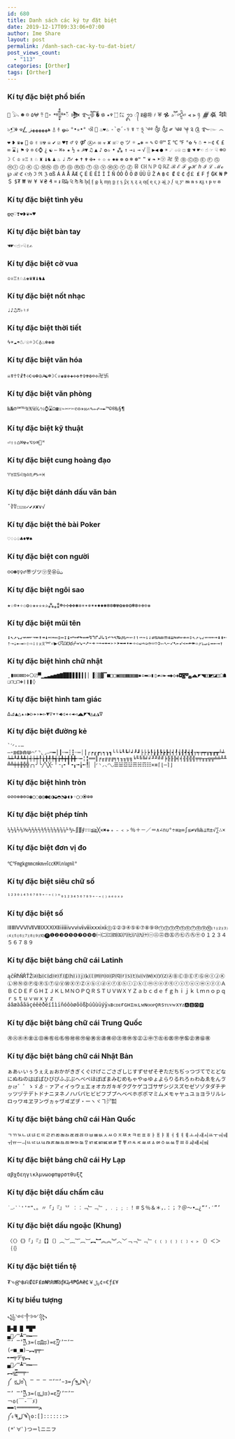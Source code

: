 ```yaml
---
id: 680
title: Danh sách các ký tự đặt biệt
date: 2019-12-17T09:33:06+07:00
author: Ime Share
layout: post
permalink: /danh-sach-cac-ky-tu-dat-biet/
post_views_count:
  - "113"
categories: [Orther]
tags: [Orther]
---
```

<div id="box-special-char">
  <h3>
    Kí tự đặc biệt phổ biến
  </h3>
  
  <div>
    <code></code> <code>𓅂</code> <code>☻</code> <code>☹</code> <code>۵</code><code>𖤍</code> <code>߹߬</code> <code>⋆͙̈</code> <code>𒀱ꪳ</code> <code>𒋨</code> <code>࿐ཽ༵</code><code>࿋ོ༙</code> <code>�</code> <code>࿌</code> <code>۝</code> <code>♆</code><code>٭</code> <code>㍍</code> <code>ᬊ</code> <code>᭄</code> <code>Ƀ͢Ƀ</code><code>㉺</code> <code>҂</code> <code>𐂡</code> <code>𖣘</code> <code>✰ཽ</code><code>𒅒</code> <code>⫷</code> <code>⫸</code> <code>ཉ</code> <code>𒁂</code><code>𒈒</code> <code>𒈞</code> <code>๖ۣ•҉</code> <code>☬</code> <code>☫</code><code>⎳</code> <code>ههههههز</code> <code>࿄</code> <code>࿈</code> <code>ஓ</code><code>ث</code> <code>°•✮•°</code> <code>ଐ</code> <code></code> <code>♨❤♨</code> <code>-`ღ´-</code><code>⚕</code> <code>☤</code> <code>⚚</code> <code>྅</code> <code>࿓</code><code>࿔</code> <code>༂</code> <code>༃</code> <code>༗</code> <code>༄</code><code>༅</code> <code>༆</code> <code>༉</code> <code>༊</code> <code>࿐</code><code>๛</code> <code>෴</code> <code>❤</code> <code>❥</code> <code>♛</code><code>♚</code> <code>🍾</code> <code>☮</code> <code>✌</code> <code>☏</code><code>☢</code> <code>☠</code> <code>✔</code> <code>☑</code> <code>♥</code><code>❣</code> <code>♂</code> <code>♀</code> <code>⚤</code> <code>Ⓐ</code><code>✍</code> <code>✉</code> <code>☣</code> <code>✘</code> <code>☒</code><code>♡</code> <code>ღ</code> <code>ツ</code> <code>☼</code> <code>☁</code><code>❅</code> <code>♒</code> <code>✎</code> <code>©</code> <code>®</code><code>™</code> <code>Σ</code> <code>℃</code> <code>℉</code> <code>°</code><code>✿</code> <code>ϟ</code> <code>☃</code> <code>☂</code> <code>✄</code><code>¢</code> <code>€</code> <code>£</code> <code>∞</code> <code>⌛</code><code>¡</code> <code>⚑</code> <code>✞</code> <code>✡</code> <code>☪</code><code>⌚</code> <code>¿</code> <code>☯</code> <code>➳</code> <code>⌘</code><code>✈</code> <code>★</code> <code>½</code> <code>✯</code> <code>☭</code><code>▼</code> <code>♫</code> <code>▲</code> <code>♪</code> <code>✪</code><code>✫</code> <code>•</code> <code>⁂</code> <code>↑</code> <code>→</code><code>↓</code> <code>⇝</code> <code>√</code> <code>░</code> <code>▶</code><code>◀</code> <code>●</code> <code>☀</code> <code>☄</code> <code>☆</code><code>☉</code> <code>☐</code> <code>☎</code> <code>☚</code> <code>☛</code><code>☜</code> <code>☝</code> <code>☞</code> <code>☟</code> <code>☸</code><code>☺</code> <code>☽</code> <code>☾</code> <code>♔</code> <code>♕</code><code>♖</code> <code>♗</code> <code>♘</code> <code>♜</code> <code>♝</code><code>♞</code> <code>♟</code> <code>♨</code> <code>♩</code> <code>♬</code><code>✓</code> <code>✚</code> <code>✝</code> <code>✟</code> <code>✠</code><code>✦</code> <code>✧</code> <code>✩</code> <code>✮</code> <code>✹</code><code>❀</code> <code>❁</code> <code>❂</code> <code>❄</code> <code>❆</code><code>❝</code> <code>❞</code> <code>❦</code> <code>❧</code> <code>➤</code><code>㋡</code> <code>卍</code> <code>웃</code> <code>Ⓑ</code> <code>Ⓒ</code><code>Ⓓ</code> <code>Ⓔ</code> <code>Ⓕ</code> <code>Ⓖ</code> <code>Ⓗ</code><code>Ⓘ</code> <code>Ⓙ</code> <code>Ⓚ</code> <code>Ⓛ</code> <code>Ⓜ</code><code>Ⓝ</code> <code>Ⓞ</code> <code>Ⓟ</code> <code>Ⓠ</code> <code>Ⓡ</code><code>Ⓢ</code> <code>Ⓣ</code> <code>Ⓤ</code> <code>Ⓥ</code> <code>Ⓦ</code><code>Ⓧ</code> <code>Ⓨ</code> <code>Ⓩ</code> <code>유</code> <code>ℂ</code><code>ℍ</code> <code>ℕ</code> <code>ℙ</code> <code>ℚ</code> <code>ℝ</code><code>ℤ</code> <code>ℬ</code> <code>ℰ</code> <code>ℱ</code> <code>ℊ</code><code>ℋ</code> <code>ℎ</code> <code>ℐ</code> <code>ℒ</code> <code>ℳ</code><code>ℴ</code> <code>℘</code> <code>ℛ</code> <code>ℭ</code> <code>℮</code><code>ℌ</code> <code>ℑ</code> <code>ℜ</code> <code>ℨ</code> <code>α</code><code>ß</code> <code>Á</code> <code>À</code> <code>Å</code> <code>Ä</code><code>Æ</code> <code>Ç</code> <code>É</code> <code>È</code> <code>Ê</code><code>Í</code> <code>Ì</code> <code>Î</code> <code>Ñ</code> <code>Ó</code><code>Ò</code> <code>Ô</code> <code>Ö</code> <code>Ø</code> <code>Ú</code><code>Ù</code> <code>Ü</code> <code>Ž</code> <code>₳</code> <code>฿</code><code>￠</code> <code>₡</code> <code>₢</code> <code>₵</code> <code>₫</code><code>￡</code> <code>₤</code> <code>₣</code> <code>ƒ</code> <code>₲</code><code>₭</code> <code>₦</code> <code>₱</code> <code>＄</code> <code>$</code><code>₮</code> <code>₩</code> <code>￦</code> <code>¥</code> <code>￥</code><code>₴</code> <code>₰</code> <code>¤</code> <code>៛</code> <code>₪</code><code>₯</code> <code>₠</code> <code>₧</code> <code>₨</code> <code>ᶀ</code><code>ᶁ</code> <code>ᶂ</code> <code>ᶃ</code> <code>ᶄ</code> <code>ᶆ</code><code>ᶇ</code> <code>ᶈ</code> <code>ᶉ</code> <code>ᶊ</code> <code>ᶋ</code><code>ᶌ</code> <code>ᶍ</code> <code>ᶎ</code> <code>ᶏ</code> <code>ᶐ</code><code>ᶑ</code> <code>ᶒ</code> <code>ᶓ</code> <code>ᶔ</code> <code>ᶕ</code><code>ᶖ</code> <code>ᶗ</code> <code>ᶘ</code> <code>ᶙ</code> <code>ᶚ</code><code>ᶸ</code> <code>ᵯ</code> <code>ᵰ</code> <code>ᵴ</code> <code>ᵶ</code><code>ᵹ</code> <code>ᵼ</code> <code>ᵽ</code> <code>ᵾ</code> <code>ᵿ</code>
  </div>
  
  <h3>
    Kí tự đặc biệt tình yêu
  </h3>
  
  <div>
    <code>დ</code><code>ღ</code><code>♡</code><code>❣</code><code>❤</code><code>❥</code><code>❦</code><code>❧</code><code>♥</code>
  </div>
  
  <h3>
    Kí tự đặc biệt bàn tay
  </h3>
  
  <div>
    <code>☚</code><code>☛</code><code>☜</code><code>☝</code><code>☞</code><code>☟</code><code>✌</code><code>✍</code>
  </div>
  
  <h3>
    Kí tự đặc biệt cờ vua
  </h3>
  
  <div>
    <code>♔</code><code>♕</code><code>♖</code><code>♗</code><code>♘</code><code>♙</code><code>♚</code><code>♛</code><code>♜</code><code>♝</code><code>♞</code><code>♟</code>
  </div>
  
  <h3>
    Kí tự đặc biệt nốt nhạc
  </h3>
  
  <div>
    <code>♩</code><code>♪</code><code>♫</code><code>♬</code><code>♭</code><code>♮</code><code>♯</code>
  </div>
  
  <h3>
    Kí tự đặc biệt thời tiết
  </h3>
  
  <div>
    <code>ϟ</code><code>☀</code><code>☁</code><code>☂</code><code>☃</code><code>☄</code><code>☉</code><code>☼</code><code>☽</code><code>☾</code><code>♁</code><code>♨</code><code>❄</code><code>❅</code><code>❆</code>
  </div>
  
  <h3>
    Kí tự đặc biệt văn hóa
  </h3>
  
  <div>
    <code>☠</code><code>☤</code><code>☥</code><code>☦</code><code>☧</code><code>☨</code><code>☩</code><code>☪</code><code>☫</code><code>☬</code><code>☮</code><code>☭</code><code>☯</code><code>☸</code><code>☽</code><code>☾</code><code>♕</code><code>♚</code><code>♛</code><code>✙</code><code>✚</code><code>✛</code><code>✜</code><code>✝</code><code>✞</code><code>✟</code><code>✠</code><code>✡</code><code>✢</code><code>卍</code><code>卐</code>
  </div>
  
  <h3>
    Kí tự đặc biệt văn phòng
  </h3>
  
  <div>
    <code>‱</code><code>№</code><code>℗</code><code>℠</code><code>℡</code><code>℀</code><code>℁</code><code>℅</code><code>℆</code><code>⅍</code><code>⌚</code><code>⌛</code><code>☊</code><code>☎</code><code>☏</code><code>✁</code><code>✂</code><code>✃</code><code>✄</code><code>✆</code><code>✇</code><code>✈</code><code>✉</code><code>✍</code><code>✎</code><code>✏</code><code>✐</code><code>✑</code><code>✒</code><code>™</code><code>©</code><code>®</code><code>‰</code><code>§</code><code>¶</code>
  </div>
  
  <h3>
    Kí tự đặc biệt kỹ thuật
  </h3>
  
  <div>
    <code>⏎</code><code>⇧</code><code>⇪</code><code>⌂</code><code>⌘</code><code>☢</code><code>☣</code><code>⌥</code><code>⎋</code><code>⌫</code><code></code><code>ᴴ</code>
  </div>
  
  <h3>
    Kí tự đặc biệt cung hoàng đạo
  </h3>
  
  <div>
    <code>♈</code><code>♉</code><code>♊</code><code>♋</code><code>♌</code><code>♍</code><code>♎</code><code>♏</code><code>♐</code><code>♑</code><code>♒</code><code>♓</code>
  </div>
  
  <h3>
    Kí tự đặc biệt dánh dấu văn bản
  </h3>
  
  <div>
    <code>ˇ</code><code>∛</code><code>∜</code><code>☐</code><code>☑</code><code>☒</code><code>✓</code><code>✔</code><code>✗</code><code>✘</code><code>∨</code><code>√</code>
  </div>
  
  <h3>
    Kí tự đặc biệt thẻ bài Poker
  </h3>
  
  <div>
    <code>♡</code><code>♢</code><code>♤</code><code>♧</code><code>♣</code><code>♦</code><code>♥</code><code>♠</code>
  </div>
  
  <h3>
    Kí tự đặc biệt con người
  </h3>
  
  <div>
    <code>☹</code><code>☺</code><code>☻</code><code>☿</code><code>♀</code><code>♂</code><code>〠</code><code>ヅ</code><code>ツ</code><code>㋡</code><code>웃</code><code>유</code><code>ü</code><code>ت</code>
  </div>
  
  <h3>
    Kí tự đặc biệt ngôi sao
  </h3>
  
  <div>
    <code>★</code><code>☆</code><code>✡</code><code>✦</code><code>✧</code><code>✩</code><code>✪</code><code>✫</code><code>✬</code><code>✭</code><code>✮</code><code>✯</code><code>✰</code><code>⁂</code><code>⁎</code><code>⁑</code><code>☸</code><code>✢</code><code>✣</code><code>✤</code><code>✥</code><code>✱</code><code>✲</code><code>✳</code><code>✴</code><code>✵</code><code>✶</code><code>✷</code><code>✸</code><code>✹</code><code>✺</code><code>✻</code><code>✼</code><code>✽</code><code>✾</code><code>✿</code><code>❀</code><code>❁</code><code>❂</code><code>❃</code><code>❇</code><code>❈</code><code>❉</code><code>❊</code><code>❋</code>
  </div>
  
  <h3>
    Kí tự đặc biệt mũi tên
  </h3>
  
  <div>
    <code>↕</code><code>↖</code><code>↗</code><code>↘</code><code>↙</code><code>↚</code><code>↛</code><code>↜</code><code>↝</code><code>↞</code><code>↟</code><code>↠</code><code>↡</code><code>↢</code><code>↣</code><code>↤</code><code>↥</code><code>↦</code><code>↧</code><code>↨</code><code>↩</code><code>↪</code><code>↫</code><code>↬</code><code>↭</code><code>↮</code><code>↯</code><code>↰</code><code>↱</code><code>↲</code><code>↳</code><code>↴</code><code>↶</code><code>↷</code><code>↸</code><code>↹</code><code>↺</code><code>↻</code><code>↼</code><code>↽</code><code>↾</code><code>↿</code><code>⇀</code><code>⇁</code><code>⇂</code><code>⇃</code><code>⇄</code><code>⇅</code><code>⇆</code><code>⇇</code><code>⇈</code><code>⇉</code><code>⇊</code><code>⇋</code><code>⇌</code><code>⇍</code><code>⇎</code><code>⇏</code><code>⇕</code><code>⇖</code><code>⇗</code><code>⇘</code><code>⇙</code><code>⇚</code><code>⇛</code><code>⇜</code><code>⇝</code><code>⇞</code><code>⇟</code><code>⇠</code><code>⇡</code><code>⇢</code><code>⇣</code><code>⇤</code><code>⇥</code><code>⇦</code><code>⇧</code><code>⇨</code><code>⇩</code><code>⇪</code><code>⌅</code><code>⌆</code><code>⌤</code><code>⏎</code><code>▶</code><code>☇</code><code>☈</code><code>☊</code><code>☋</code><code>☌</code><code>☍</code><code>➔</code><code>➘</code><code>➙</code><code>➚</code><code>➛</code><code>➜</code><code>➝</code><code>➞</code><code>➟</code><code>➠</code><code>➡</code><code>➢</code><code>➣</code><code>➤</code><code>➥</code><code>➦</code><code>➧</code><code>➨</code><code>➩</code><code>➪</code><code>➫</code><code>➬</code><code>➭</code><code>➮</code><code>➯</code><code>➱</code><code>➲</code><code>➳</code><code>➴</code><code>➵</code><code>➶</code><code>➷</code><code>➸</code><code>➹</code><code>➺</code><code>➻</code><code>➼</code><code>➽</code><code>➾</code><code>⤴</code><code>⤵</code><code>↵</code><code>↓</code><code>↔</code><code>←</code><code>→</code><code>↑</code>
  </div>
  
  <h3>
    Kí tự đặc biệt hình chữ nhật
  </h3>
  
  <div>
    <code>ˍ</code><code>∎</code><code>⊞</code><code>⊟</code><code>⊠</code><code>⊡</code><code>⋄</code><code>⎔</code><code>⎚</code><code>▀</code><code>▁</code><code>▂</code><code>▃</code><code>▄</code><code>▅</code><code>▆</code><code>▇</code><code>█</code><code>▉</code><code>▊</code><code>▋</code><code>▋</code><code>▌</code><code>▍</code><code>▎</code><code>▏</code><code>▐</code><code>░</code><code>▒</code><code>▓</code><code>▔</code><code>■</code><code>□</code><code>▢</code><code>▣</code><code>▤</code><code>▥</code><code>▦</code><code>▧</code><code>▨</code><code>▩</code><code>▪</code><code>▫</code><code>▬</code><code>▭</code><code>▮</code><code>▯</code><code>▰</code><code>▱</code><code>►</code><code>◄</code><code>◆</code><code>◇</code><code>◈</code><code>◘</code><code>◙</code><code>◚</code><code>◛</code><code>◢</code><code>◣</code><code>◤</code><code>◥</code><code>◧</code><code>◨</code><code>◩</code><code>◪</code><code>◫</code><code>☖</code><code>☗</code><code>❏</code><code>❐</code><code>❑</code><code>❒</code><code>❖</code><code>❘</code><code>❙</code><code>❚</code><code>◊</code>
  </div>
  
  <h3>
    Kí tự đặc biệt hình tam giác
  </h3>
  
  <div>
    <code>∆</code><code>⊿</code><code>▲</code><code>△</code><code>▴</code><code>▵</code><code>▶</code><code>▷</code><code>▸</code><code>▹</code><code>►</code><code>▻</code><code>▼</code><code>▽</code><code>▾</code><code>▿</code><code>◀</code><code>◁</code><code>◂</code><code>◃</code><code>◄</code><code>◅</code><code>◢</code><code>◣</code><code>◤</code><code>◥</code><code>◬</code><code>◭</code><code>◮</code><code>∇</code>
  </div>
  
  <h3>
    Kí tự đặc biệt đường kẻ
  </h3>
  
  <div>
    <code>`</code><code>ˊ</code><code>ᐟ</code><code>‐</code><code>‑</code><code>‒</code><code>―</code><code>⁃</code><code>≣</code><code>⋐</code><code>⋑</code><code>⋒</code><code>⋓</code><code>⌒</code><code>⌜</code><code>⌝</code><code>⌞</code><code>⌟</code><code>⎯</code><code>─</code><code>━</code><code>│</code><code>┃</code><code>┄</code><code>┅</code><code>┆</code><code>┇</code><code>┈</code><code>┉</code><code>┊</code><code>┋</code><code>┌</code><code>┍</code><code>┎</code><code>┏</code><code>┐</code><code>┑</code><code>┒</code><code>┓</code><code>└</code><code>└</code><code>┕</code><code>┖</code><code>┗</code><code>┘</code><code>┙</code><code>┚</code><code>┛</code><code>├</code><code>├</code><code>┝</code><code>┞</code><code>┟</code><code>┠</code><code>┡</code><code>┢</code><code>┣</code><code>┤</code><code>┥</code><code>┦</code><code>┧</code><code>┨</code><code>┩</code><code>┪</code><code>┫</code><code>┬</code><code>┭</code><code>┮</code><code>┯</code><code>┰</code><code>┱</code><code>┲</code><code>┳</code><code>┴</code><code>┵</code><code>┶</code><code>┷</code><code>┸</code><code>┹</code><code>┺</code><code>┻</code><code>┼</code><code>┽</code><code>┾</code><code>┿</code><code>╀</code><code>╁</code><code>╂</code><code>╃</code><code>╄</code><code>╅</code><code>╆</code><code>╇</code><code>╈</code><code>╉</code><code>╊</code><code>╋</code><code>╌</code><code>╍</code><code>╎</code><code>╏</code><code>═</code><code>═</code><code>║</code><code>╒</code><code>╓</code><code>╔</code><code>╔</code><code>╔</code><code>╕</code><code>╕</code><code>╖</code><code>╖</code><code>╗</code><code>╗</code><code>╘</code><code>╙</code><code>╚</code><code>╚</code><code>╛</code><code>╛</code><code>╜</code><code>╜</code><code>╝</code><code>╝</code><code>╞</code><code>╟</code><code>╟</code><code>╠</code><code>╡</code><code>╡</code><code>╢</code><code>╢</code><code>╣</code><code>╣</code><code>╤</code><code>╤</code><code>╥</code><code>╥</code><code>╦</code><code>╦</code><code>╧</code><code>╧</code><code>╨</code><code>╨</code><code>╩</code><code>╩</code><code>╪</code><code>╪</code><code>╫</code><code>╬</code><code>╬</code><code>╭</code><code>╮</code><code>╯</code><code>╰</code><code>╱</code><code>╲</code><code>╳</code><code>╴</code><code>╵</code><code>╶</code><code>╷</code><code>╸</code><code>╹</code><code>╺</code><code>╻</code><code>╼</code><code>╽</code><code>╾</code><code>╿</code><code>▏</code><code>▕</code><code>◜</code><code>◝</code><code>◞</code><code>◟</code><code>◠</code><code>◡</code><code>☰</code><code>☱</code><code>☲</code><code>☳</code><code>☴</code><code>☵</code><code>☶</code><code>☷</code><code>✕</code><code>≡</code><code>⌈</code><code>⌊</code><code>—</code><code>⌉</code><code>⌋</code>
  </div>
  
  <h3>
    Kí tự đặc biệt hình tròn
  </h3>
  
  <div>
    <code>⊖</code><code>⊘</code><code>⊙</code><code>⊚</code><code>⊛</code><code>⊜</code><code>⊝</code><code>◉</code><code>○</code><code>◌</code><code>◍</code><code>◎</code><code>●</code><code>◐</code><code>◑</code><code>◒</code><code>◓</code><code>◔</code><code>◕</code><code>◖</code><code>◗</code><code>◦</code><code>◯</code><code>❍</code><code>⦿</code><code>⊕</code><code>⊗</code>
  </div>
  
  <h3>
    Kí tự đặc biệt phép tính
  </h3>
  
  <div>
    <code>¼</code><code>½</code><code>¾</code><code>⅐</code><code>⅑</code><code>⅒</code><code>⅓</code><code>⅔</code><code>⅕</code><code>⅖</code><code>⅗</code><code>⅘</code><code>⅙</code><code>⅚</code><code>⅛</code><code>⅜</code><code>⅝</code><code>⅞</code><code>⅟</code><code>↉</code><code>∟</code><code>∬</code><code>∭</code><code>∮</code><code>∵</code><code>∷</code><code>≦</code><code>≧</code><code>╳</code><code>✕</code><code>✖</code><code>✚</code><code>﹢</code><code>﹣</code><code>﹤</code><code>﹥</code><code>％</code><code>＋</code><code>－</code><code>／</code><code>＝</code><code>∧</code><code>∠</code><code>∩</code><code>∪</code><code>°</code><code>÷</code><code>≡</code><code>≥</code><code>∞</code><code>∫</code><code>≤</code><code>≠</code><code>∨</code><code>‰</code><code>‱</code><code>⊥</code><code>π</code><code>±</code><code>√</code><code>∑</code><code>∴</code><code>×</code>
  </div>
  
  <h3>
    Kí tự đặc biệt đơn vị đo
  </h3>
  
  <div>
    <code>℃</code><code>℉</code><code>㎎</code><code>㎏</code><code>㎜</code><code>㎝</code><code>㎞</code><code>㎡</code><code>㏄</code><code>㏎</code><code>㏑</code><code>㏒</code><code>㏕</code><code>°</code>
  </div>
  
  <h3>
    Kí tự đặc biệt siêu chữ số
  </h3>
  
  <div>
    <code>¹</code><code>²</code><code>³</code><code>⁰</code><code>ⁱ</code><code>⁴</code><code>⁵</code><code>⁶</code><code>⁷</code><code>⁸</code><code>⁹</code><code>⁺</code><code>⁻</code><code>⁼</code><code>⁽</code><code>⁾</code><code>ⁿ</code><code>₀</code><code>₁</code><code>₂</code><code>₃</code><code>₄</code><code>₅</code><code>₆</code><code>₇</code><code>₈</code><code>₉</code><code>₊</code><code>₋</code><code>₌</code><code>₍</code><code>₎</code><code>ₐ</code><code>ₑ</code><code>ₒ</code><code>ₓ</code><code>ₔ</code>
  </div>
  
  <h3>
    Kí tự đặc biệt số
  </h3>
  
  <div>
    <code>Ⅰ</code><code>Ⅱ</code><code>Ⅲ</code><code>Ⅳ</code><code>Ⅴ</code><code>Ⅵ</code><code>Ⅶ</code><code>Ⅷ</code><code>Ⅸ</code><code>Ⅹ</code><code>Ⅺ</code><code>Ⅻ</code><code>ⅰ</code><code>ⅱ</code><code>ⅲ</code><code>ⅳ</code><code>ⅴ</code><code>ⅵ</code><code>ⅶ</code><code>ⅷ</code><code>ⅸ</code><code>ⅹ</code><code>ⅺ</code><code>ⅻ</code><code>⓪</code><code>①</code><code>②</code><code>③</code><code>④</code><code>⑤</code><code>⑥</code><code>⑦</code><code>⑧</code><code>⑨</code><code>⑩</code><code>⓵</code><code>⓶</code><code>⓷</code><code>⓸</code><code>⓹</code><code>⓺</code><code>⓻</code><code>⓼</code><code>⓽</code><code>⓾</code><code>⑴</code><code>⑵</code><code>⑶</code><code>⑷</code><code>⑸</code><code>⑹</code><code>⑺</code><code>⑻</code><code>⑼</code><code>⑽</code><code>⓿</code><code>❶</code><code>❷</code><code>❸</code><code>❹</code><code>❺</code><code>❻</code><code>❼</code><code>❽</code><code>❾</code><code>❿</code><code>㈠</code><code>㈡</code><code>㈢</code><code>㈣</code><code>㈤</code><code>㈥</code><code>㈦</code><code>㈧</code><code>㈨</code><code>㈩</code><code>㊀</code><code>㊁</code><code>㊂</code><code>㊃</code><code>㊄</code><code>㊅</code><code>㊆</code><code>㊇</code><code>㊈</code><code>㊉</code><code>０</code><code>１</code><code>２</code><code>３</code><code>４</code><code>５</code><code>６</code><code>７</code><code>８</code><code>９</code>
  </div>
  
  <h3>
    Kí tự đặc biệt bảng chữ cái Latinh
  </h3>
  
  <div>
    <code>ą</code><code>č</code><code>Ĥ</code><code>ħ</code><code>Ň</code><code>Ř</code><code>Ť</code><code>Ž</code><code>⒜</code><code>⒝</code><code>⒞</code><code>⒟</code><code>⒠</code><code>⒡</code><code>⒢</code><code>⒣</code><code>⒤</code><code>⒥</code><code>⒦</code><code>⒧</code><code>⒨</code><code>⒩</code><code>⒪</code><code>⒫</code><code>⒬</code><code>⒭</code><code>⒮</code><code>⒯</code><code>⒰</code><code>⒱</code><code>⒲</code><code>⒳</code><code>⒴</code><code>⒵</code><code>Ⓐ</code><code>Ⓑ</code><code>Ⓒ</code><code>Ⓓ</code><code>Ⓔ</code><code>Ⓕ</code><code>Ⓖ</code><code>Ⓗ</code><code>Ⓘ</code><code>Ⓙ</code><code>Ⓚ</code><code>Ⓛ</code><code>Ⓜ</code><code>Ⓝ</code><code>Ⓞ</code><code>Ⓟ</code><code>Ⓠ</code><code>Ⓡ</code><code>Ⓢ</code><code>Ⓣ</code><code>Ⓤ</code><code>Ⓥ</code><code>Ⓦ</code><code>Ⓧ</code><code>Ⓨ</code><code>Ⓩ</code><code>ⓐ</code><code>ⓑ</code><code>ⓒ</code><code>ⓓ</code><code>ⓔ</code><code>ⓕ</code><code>ⓖ</code><code>ⓗ</code><code>ⓘ</code><code>ⓙ</code><code>ⓚ</code><code>ⓛ</code><code>ⓜ</code><code>ⓝ</code><code>ⓞ</code><code>ⓟ</code><code>ⓠ</code><code>ⓡ</code><code>ⓢ</code><code>ⓣ</code><code>ⓤ</code><code>ⓥ</code><code>ⓦ</code><code>ⓧ</code><code>ⓨ</code><code>ⓩ</code><code>Ａ</code><code>Ｂ</code><code>Ｃ</code><code>Ｄ</code><code>Ｅ</code><code>Ｆ</code><code>Ｇ</code><code>Ｈ</code><code>Ｉ</code><code>Ｊ</code><code>Ｋ</code><code>Ｌ</code><code>Ｍ</code><code>Ｎ</code><code>Ｏ</code><code>Ｐ</code><code>Ｑ</code><code>Ｒ</code><code>Ｓ</code><code>Ｔ</code><code>Ｕ</code><code>Ｖ</code><code>Ｗ</code><code>Ｘ</code><code>Ｙ</code><code>Ｚ</code><code>ａ</code><code>ｂ</code><code>ｃ</code><code>ｄ</code><code>ｅ</code><code>ｆ</code><code>ｇ</code><code>ｈ</code><code>ｉ</code><code>ｊ</code><code>ｋ</code><code>ｌ</code><code>ｍ</code><code>ｎ</code><code>ｏ</code><code>ｐ</code><code>ｑ</code><code>ｒ</code><code>ｓ</code><code>ｔ</code><code>ｕ</code><code>ｖ</code><code>ｗ</code><code>ｘ</code><code>ｙ</code><code>ｚ</code><code>á</code><code>â</code><code>æ</code><code>à</code><code>å</code><code>ã</code><code>ä</code><code>ç</code><code>é</code><code>ê</code><code>è</code><code>ð</code><code>ë</code><code>í</code><code>î</code><code>ì</code><code>ï</code><code>ñ</code><code>ó</code><code>ô</code><code>ò</code><code>ø</code><code>õ</code><code>ö</code><code>ß</code><code>þ</code><code>ú</code><code>û</code><code>ù</code><code>ü</code><code>ý</code><code>ÿ</code><code>ᴀ</code><code>ʙ</code><code>ᴄ</code><code>ᴅ</code><code>ᴇ</code><code>ғ</code><code>ɢ</code><code>ʜ</code><code>ɪ</code><code>ᴊ</code><code>ᴋ</code><code>ʟ</code><code>ᴍ</code><code>ɴ</code><code>ᴏ</code><code>ᴏ</code><code>ᴘ</code><code>ǫ</code><code>ʀ</code><code>s</code><code>ᴛ</code><code>ᴜ</code><code>ᴠ</code><code>ᴡ</code><code>x</code><code>ʏ</code><code>ᴢ</code><code>🅰</code><code>🅱</code><code>🅾</code><code>🅿</code>
  </div>
  
  <h3>
    Kí tự đặc biệt bảng chữ cái Trung Quốc
  </h3>
  
  <div>
    <code>㊊</code><code>㊋</code><code>㊌</code><code>㊍</code><code>㊎</code><code>㊏</code><code>㊐</code><code>㊑</code><code>㊒</code><code>㊓</code><code>㊔</code><code>㊕</code><code>㊖</code><code>㊗</code><code>㊘</code><code>㊙</code><code>㊚</code><code>㊛</code><code>㊜</code><code>㊝</code><code>㊞</code><code>㊟</code><code>㊠</code><code>㊡</code><code>㊢</code><code>㊣</code><code>㊤</code><code>㊥</code><code>㊦</code><code>㊧</code><code>㊨</code><code>㊩</code><code>㊪</code><code>㊫</code><code>㊬</code><code>㊭</code><code>㊮</code><code>㊯</code><code>㊰</code>
  </div>
  
  <h3>
    Kí tự đặc biệt bảng chữ cái Nhật Bản
  </h3>
  
  <div>
    <code>ぁ</code><code>あ</code><code>ぃ</code><code>い</code><code>ぅ</code><code>う</code><code>ぇ</code><code>え</code><code>ぉ</code><code>お</code><code>か</code><code>が</code><code>き</code><code>ぎ</code><code>く</code><code>ぐ</code><code>け</code><code>げ</code><code>こ</code><code>ご</code><code>さ</code><code>ざ</code><code>し</code><code>じ</code><code>す</code><code>ず</code><code>せ</code><code>ぜ</code><code>そ</code><code>ぞ</code><code>た</code><code>だ</code><code>ち</code><code>ぢ</code><code>っ</code><code>つ</code><code>づ</code><code>て</code><code>で</code><code>と</code><code>ど</code><code>な</code><code>に</code><code>ぬ</code><code>ね</code><code>の</code><code>は</code><code>ば</code><code>ぱ</code><code>ひ</code><code>び</code><code>ぴ</code><code>ふ</code><code>ぶ</code><code>ぷ</code><code>へ</code><code>べ</code><code>ぺ</code><code>ほ</code><code>ぼ</code><code>ぽ</code><code>ま</code><code>み</code><code>む</code><code>め</code><code>も</code><code>ゃ</code><code>や</code><code>ゅ</code><code>ゆ</code><code>ょ</code><code>よ</code><code>ら</code><code>り</code><code>る</code><code>れ</code><code>ろ</code><code>ゎ</code><code>わ</code><code>ゐ</code><code>ゑ</code><code>を</code><code>ん</code><code>ゔ</code><code>ゕ</code><code>ゖ</code><code>゛</code><code>゜</code><code>ゝ</code><code>ゞ</code><code>ゟ</code><code>゠</code><code>ァ</code><code>ア</code><code>ィ</code><code>イ</code><code>ゥ</code><code>ウ</code><code>ェ</code><code>エ</code><code>ォ</code><code>オ</code><code>カ</code><code>ガ</code><code>キ</code><code>ギ</code><code>ク</code><code>グ</code><code>ケ</code><code>ゲ</code><code>コ</code><code>ゴ</code><code>サ</code><code>ザ</code><code>シ</code><code>ジ</code><code>ス</code><code>ズ</code><code>セ</code><code>ゼ</code><code>ソ</code><code>ゾ</code><code>タ</code><code>ダ</code><code>チ</code><code>ヂ</code><code>ッ</code><code>ツ</code><code>ヅ</code><code>テ</code><code>デ</code><code>ト</code><code>ド</code><code>ナ</code><code>ニ</code><code>ヌ</code><code>ネ</code><code>ノ</code><code>ハ</code><code>バ</code><code>パ</code><code>ヒ</code><code>ビ</code><code>ピ</code><code>フ</code><code>ブ</code><code>プ</code><code>ヘ</code><code>ベ</code><code>ペ</code><code>ホ</code><code>ボ</code><code>ポ</code><code>マ</code><code>ミ</code><code>ム</code><code>メ</code><code>モ</code><code>ャ</code><code>ヤ</code><code>ュ</code><code>ユ</code><code>ョ</code><code>ヨ</code><code>ラ</code><code>リ</code><code>ル</code><code>レ</code><code>ロ</code><code>ヮ</code><code>ワ</code><code>ヰ</code><code>ヱ</code><code>ヲ</code><code>ン</code><code>ヴ</code><code>ヵ</code><code>ヶ</code><code>ヷ</code><code>ヸ</code><code>ヹ</code><code>ヺ</code><code>・</code><code>ー</code><code>ヽ</code><code>ヾ</code><code>ヿ</code><code>㍐</code><code>㍿</code>
  </div>
  
  <h3>
    Kí tự đặc biệt bảng chữ cái Hàn Quốc
  </h3>
  
  <div>
    <code>ㄱ</code><code>ㄲ</code><code>ㄳ</code><code>ㄴ</code><code>ㄵ</code><code>ㄶ</code><code>ㄷ</code><code>ㄸ</code><code>ㄹ</code><code>ㄺ</code><code>ㄻ</code><code>ㄼ</code><code>ㄽ</code><code>ㄾ</code><code>ㄿ</code><code>ㅀ</code><code>ㅁ</code><code>ㅂ</code><code>ㅃ</code><code>ㅄ</code><code>ㅅ</code><code>ㅆ</code><code>ㅇ</code><code>ㅈ</code><code>ㅉ</code><code>ㅊ</code><code>ㅋ</code><code>ㅌ</code><code>ㅍ</code><code>ㅎ</code><code>ㅏ</code><code>ㅐ</code><code>ㅑ</code><code>ㅒ</code><code>ㅓ</code><code>ㅔ</code><code>ㅕ</code><code>ㅖ</code><code>ㅗ</code><code>ㅘ</code><code>ㅙ</code><code>ㅚ</code><code>ㅛ</code><code>ㅜ</code><code>ㅝ</code><code>ㅞ</code><code>ㅟ</code><code>ㅠ</code><code>ㅡ</code><code>ㅢ</code><code>ㅥ</code><code>ㅦ</code><code>ㅧ</code><code>ㅨ</code><code>ㅩ</code><code>ㅪ</code><code>ㅫ</code><code>ㅬ</code><code>ㅭ</code><code>ㅮ</code><code>ㅯ</code><code>ㅰ</code><code>ㅱ</code><code>ㅲ</code><code>ㅳ</code><code>ㅴ</code><code>ㅵ</code><code>ㅶ</code><code>ㅷ</code><code>ㅸ</code><code>ㅹ</code><code>ㅺ</code><code>ㅻ</code><code>ㅼ</code><code>ㅽ</code><code>ㅾ</code><code>ㅿ</code><code>ㆀ</code><code>ㆁ</code><code>ㆂ</code><code>ㆃ</code><code>ㆄ</code><code>ㆅ</code><code>ㆆ</code><code>ㆇ</code><code>ㆈ</code><code>ㆉ</code><code>ㆊ</code>
  </div>
  
  <h3>
    Kí tự đặc biệt bảng chữ cái Hy Lạp
  </h3>
  
  <div>
    <code>α</code><code>β</code><code>χ</code><code>δ</code><code>ε</code><code>η</code><code>γ</code><code>ι</code><code>κ</code><code>λ</code><code>μ</code><code>ν</code><code>ω</code><code>ο</code><code>φ</code><code>π</code><code>ψ</code><code>ρ</code><code>σ</code><code>τ</code><code>θ</code><code>υ</code><code>ξ</code><code>ζ</code>
  </div>
  
  <h3>
    Kí tự đặc biệt dấu chấm câu
  </h3>
  
  <div>
    <code>˙</code><code>‥</code><code>‧</code><code>‵</code><code>‵</code><code>❛</code><code>❜</code><code>❝</code><code>❞</code><code>、</code><code>。</code><code>〃</code><code>「</code><code>」</code><code>『</code><code>』</code><code>〝</code><code>〞</code><code>︰</code><code>︰</code><code>﹁</code><code>﹂</code><code>﹃</code><code>﹄</code><code>﹐</code><code>﹒</code><code>﹔</code><code>﹔</code><code>﹕</code><code>！</code><code>＃</code><code>＄</code><code>％</code><code>＆</code><code>＊</code><code>，</code><code>．</code><code>：</code><code>；</code><code>？</code><code>＠</code><code>～</code><code>•</code><code>…</code><code>¿</code><code>“</code><code>‘</code><code>·</code><code>′</code><code>”</code><code>’</code>
  </div>
  
  <h3>
    Kí tự đặc biệt dấu ngoặc (Khung)
  </h3>
  
  <div>
    <code>〈</code><code>〈</code><code>〉</code><code>《</code><code>》</code><code>「</code><code>」</code><code>『</code><code>』</code><code>【</code><code>】</code><code>〔</code><code>〕</code><code>︵</code><code>︶</code><code>︷</code><code>︸</code><code>︹</code><code>︺</code><code>︻</code><code>︼</code><code>︽</code><code>︽</code><code>︾</code><code>︿</code><code>﹀</code><code>﹁</code><code>﹁</code><code>﹂</code><code>﹃</code><code>﹄</code><code>﹙</code><code>﹙</code><code>﹚</code><code>﹛</code><code>﹜</code><code>﹝</code><code>﹞</code><code>﹤</code><code>﹥</code><code>（</code><code>）</code><code>＜</code><code>＞</code><code>｛</code><code>｛</code><code>｝</code>
  </div>
  
  <h3>
    Kí tự đặc biệt tiền tệ
  </h3>
  
  <div>
    <code>₮</code><code>৲</code><code>৳</code><code>௹</code><code>฿</code><code>៛</code><code>₠</code><code>₡</code><code>₢</code><code>₣</code><code>₤</code><code>₥</code><code>₦</code><code>₧</code><code>₨</code><code>₩</code><code>₪</code><code>₫</code><code>₭</code><code>₯</code><code>₰</code><code>₱</code><code>₲</code><code>₳</code><code>₴</code><code>₵</code><code>￥</code><code>﷼</code><code>¢</code><code>¤</code><code>€</code><code>ƒ</code><code>£</code><code>¥</code>
  </div>
  
  <h3>
    Kí tự biểu tượng
  </h3>
  
  <div>
    <code>꧁༺༒༻꧂</code><br /> <code>█▬█ █ ▀█▀</code><br /> <code>▄︻̷̿┻̿═━一</code><br /> <code>̿’ ̿’\̵͇̿̿\з=(ಥДಥ)=ε/̵͇̿̿/’̿’̿</code><br /> <code>(⌐■_■)–︻╦╤─</code><br /> <code>╾━╤デ╦︻</code><br /> <code>▄︻̷̿┻̿═━一</code><br /> <code>︻╦̵̵͇̿̿̿̿══╤─</code><br /> <code>༼ ಠل͟ಠ༽ ̿ ̿ ̿ ̿’̿’̵з=༼ຈل͜ຈ༽ﾉ</code><br /> <code>̿’ ̿’\̵͇̿̿\з=(ಡل͟ಡ)=ε/̵͇̿̿/’̿’̿</code><br /> <code>￢o(￣-￣ﾒ)</code><br /> <code>▬▬ι═══════ﺤ</code><br /> <code>༼ง ͠ຈ ͟ل͜ ͠ຈ༽o:[]:::::::></code><br /> <code>(*ﾟ∀ﾟ)つ＝lニニフ</code>
  </div>
  
  <div class="clearfix">
  </div>
</div>